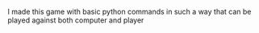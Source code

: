 I made this game with basic python commands in such a way that can be played against both computer and player 
